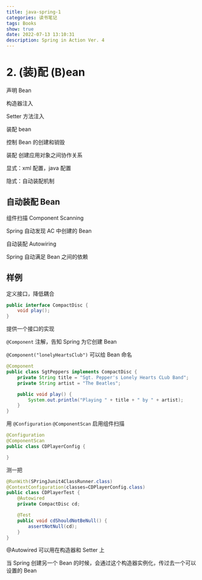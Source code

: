 ```yaml
---
title: java-spring-1
categories: 读书笔记
tags: Books
show: true
date: 2022-07-13 13:10:31
description: Spring in Action Ver. 4
---
```


# 2. (装)配 (B)ean

声明 Bean

构造器注入

Setter 方法注入

装配 bean

控制 Bean 的创建和销毁

装配 创建应用对象之间协作关系

显式：xml 配置，java 配置

隐式：自动装配机制

## 自动装配 Bean

组件扫描 Component Scanning

Spring 自动发现 AC 中创建的 Bean

自动装配 Autowiring

Spring 自动满足 Bean 之间的依赖

## 样例

定义接口，降低耦合

```java
public interface CompactDisc {
    void play();
}
```

提供一个接口的实现

`@Component` 注解，告知 Spring 为它创建 Bean

`@Component("lonelyHeartsClub")` 可以给 Bean 命名

```java
@Component
public class SgtPeppers implements CompactDisc {
    private String title = "Sgt. Pepper's Lonely Hearts CLub Band";
    private String artist = "The Beatles";

    public void play() {
        System.out.println("Playing " + title + " by " + artist);
    }
}
```

用 `@Configuration` `@ComponentScan` 启用组件扫描

```java
@Configuration
@ComponentScan
public class CDPlayerConfig {

}
```

测一把

```java
@RunWith(SPringJunit4ClassRunner.class)
@ContextConfiguration(classes=CDPlayerConfig.class)
public class CDPlayerTest {
    @Autowired
    private CompactDisc cd;

    @Test
    public void cdShouldNotBeNull() {
        assertNotNull(cd);
    }
}
```

@Autowired 可以用在构造器和 Setter 上

当 Spring 创建另一个 Bean 的时候，会通过这个构造器实例化，传过去一个可以设置的 Bean
